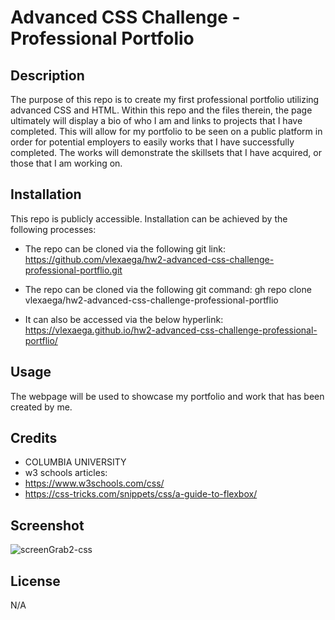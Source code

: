 # Advanced CSS Challenge - Professional Portfolio

## Description

The purpose of this repo is to create my first professional portfolio utilizing advanced CSS and HTML. Within this repo and the files therein, the page ultimately will display a bio of who I am and links to projects that I have completed. This will allow for my portfolio to be seen on a public platform in order for potential employers to easily works that I have successfully completed. The works will demonstrate the skillsets that I have acquired, or those that I am working on.  

## Installation

This repo is publicly accessible.  Installation can be achieved by the following processes:

* The repo can be cloned via the following git link:
https://github.com/vlexaega/hw2-advanced-css-challenge-professional-portflio.git

* The repo can be cloned via the following git command:
gh repo clone vlexaega/hw2-advanced-css-challenge-professional-portflio

* It can also be accessed via the below hyperlink:
https://vlexaega.github.io/hw2-advanced-css-challenge-professional-portflio/


## Usage
The webpage will be used to showcase my portfolio and work that has been created by me.

## Credits

* COLUMBIA UNIVERSITY 
* w3 schools articles:
* https://www.w3schools.com/css/
* https://css-tricks.com/snippets/css/a-guide-to-flexbox/

## Screenshot
![screenGrab2-css](https://github.com/vlexaega/hw2-advanced-css-challenge-professional-portflio/assets/132007323/a592e44a-8df5-4ea9-9d94-92d32ff86675)


## License
N/A
